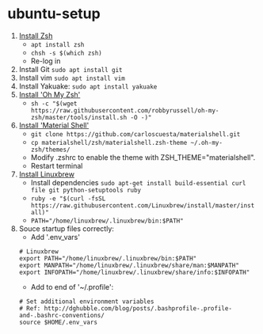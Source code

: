 # ubuntu-setup

1. [Install Zsh](https://github.com/robbyrussell/oh-my-zsh/wiki/Installing-ZSH#user-content-ubuntu-debian--derivatives)
    * `apt install zsh`
    * `chsh -s $(which zsh)`
    * Re-log in
1. Install Git `sudo apt install git`
1. Install vim `sudo apt install vim`
1. Install Yakuake: `sudo apt install yakuake`
1. [Install 'Oh My Zsh'](https://github.com/robbyrussell/oh-my-zsh#user-content-getting-started)
    * `sh -c "$(wget https://raw.githubusercontent.com/robbyrussell/oh-my-zsh/master/tools/install.sh -O -)"`
1. [Install 'Material Shell'](https://github.com/carloscuesta/materialshell#user-content-download)
    * `git clone https://github.com/carloscuesta/materialshell.git`
    * `cp materialshell/zsh/materialshell.zsh-theme ~/.oh-my-zsh/themes/`
    * Modify .zshrc to enable the theme with ZSH_THEME="materialshell".
    * Restart terminal
1. [Install Linuxbrew](https://github.com/Linuxbrew/brew#user-content-install-linuxbrew)
    * Install dependencies `sudo apt-get install build-essential curl file git python-setuptools ruby`
    * `ruby -e "$(curl -fsSL https://raw.githubusercontent.com/Linuxbrew/install/master/install)"`
    * `PATH="/home/linuxbrew/.linuxbrew/bin:$PATH"`
1. Souce startup files correctly:
    * Add '.env_vars'
    ```
    # Linuxbrew
    export PATH="/home/linuxbrew/.linuxbrew/bin:$PATH"
    export MANPATH="/home/linuxbrew/.linuxbrew/share/man:$MANPATH"
    export INFOPATH="/home/linuxbrew/.linuxbrew/share/info:$INFOPATH"
    ```
    * Add to end of '~/.profile':
    ```
    # Set additional environment variables
    # Ref: http://dghubble.com/blog/posts/.bashprofile-.profile-and-.bashrc-conventions/
    source $HOME/.env_vars
    ```
